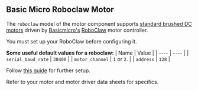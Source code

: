 ## Basic Micro Roboclaw Motor 
The `roboclaw` model of the motor component supports [standard brushed DC motors](https://en.wikipedia.org/wiki/DC_motor) driven by [Basicmicro's](https://www.basicmicro.com/) [RoboClaw](https://www.basicmicro.com/RoboClaw-2x30A-Motor-Controller_p_9.html) motor controller.

You must set up your RoboClaw before configuring it.

**Some useful default values for a roboclaw:**
| Name | Value |
| ---- | ---- |
| `serial_baud_rate` | `38400` |
| `motor_channel` | `1` or `2`. |
| `address` | `128` |

Follow [this guide](https://resources.basicmicro.com/roboclaw-motor-controllers-getting-started-guide/) for further setup.

Refer to your motor and motor driver data sheets for specifics.
